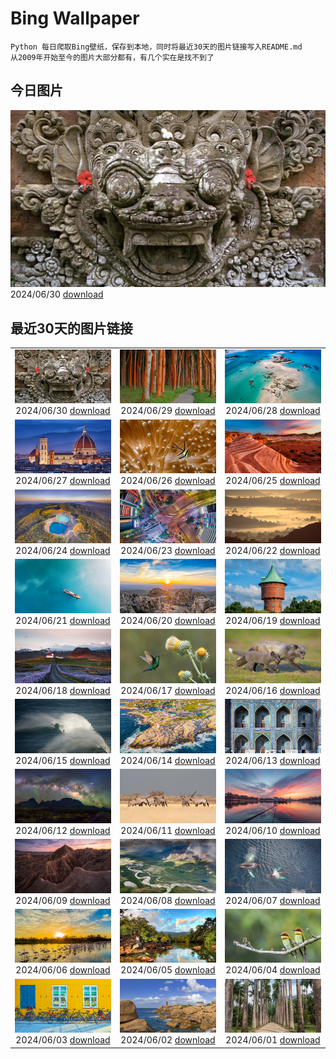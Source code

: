 # Bing Wallpaper

```
Python 每日爬取Bing壁纸，保存到本地，同时将最近30天的图片链接写入README.md
从2009年开始至今的图片大部分都有，有几个实在是找不到了
```



## 今日图片


![](./images/2024/06/30/UbudBali_ZH-CN4891348277_1920x1080_2024-06-30.jpg)2024/06/30 [download](./images/2024/06/30/UbudBali_ZH-CN4891348277_1920x1080_2024-06-30.jpg)

## 最近30天的图片链接


|      |      |      |
| :----: | :----: | :----: |
|![](./images/2024/06/30/UbudBali_ZH-CN4891348277_1920x1080_2024-06-30.jpg)2024/06/30 [download](./images/2024/06/30/UbudBali_ZH-CN4891348277_1920x1080_2024-06-30.jpg)|![](./images/2024/06/29/NienhagenMecklenburg_ZH-CN4482269700_1920x1080_2024-06-29.jpg)2024/06/29 [download](./images/2024/06/29/NienhagenMecklenburg_ZH-CN4482269700_1920x1080_2024-06-29.jpg)|![](./images/2024/06/28/ChauseyIslands_ZH-CN4241103934_1920x1080_2024-06-28.jpg)2024/06/28 [download](./images/2024/06/28/ChauseyIslands_ZH-CN4241103934_1920x1080_2024-06-28.jpg)|
|![](./images/2024/06/27/FlorenceDuomo_ZH-CN7379412586_1920x1080_2024-06-27.jpg)2024/06/27 [download](./images/2024/06/27/FlorenceDuomo_ZH-CN7379412586_1920x1080_2024-06-27.jpg)|![](./images/2024/06/26/CardinalfishAnemone_ZH-CN7249037417_1920x1080_2024-06-26.jpg)2024/06/26 [download](./images/2024/06/26/CardinalfishAnemone_ZH-CN7249037417_1920x1080_2024-06-26.jpg)|![](./images/2024/06/25/FireWave_ZH-CN7110736577_1920x1080_2024-06-25.jpg)2024/06/25 [download](./images/2024/06/25/FireWave_ZH-CN7110736577_1920x1080_2024-06-25.jpg)|
|![](./images/2024/06/24/FloresIsland_ZH-CN6930246149_1920x1080_2024-06-24.jpg)2024/06/24 [download](./images/2024/06/24/FloresIsland_ZH-CN6930246149_1920x1080_2024-06-24.jpg)|![](./images/2024/06/23/DhakaBangladesh_ZH-CN6777866162_1920x1080_2024-06-23.jpg)2024/06/23 [download](./images/2024/06/23/DhakaBangladesh_ZH-CN6777866162_1920x1080_2024-06-23.jpg)|![](./images/2024/06/22/BrazilRainforest_ZH-CN6432366530_1920x1080_2024-06-22.jpg)2024/06/22 [download](./images/2024/06/22/BrazilRainforest_ZH-CN6432366530_1920x1080_2024-06-22.jpg)|
|![](./images/2024/06/21/SummerSolstice2024_ZH-CN6141918663_1920x1080_2024-06-21.jpg)2024/06/21 [download](./images/2024/06/21/SummerSolstice2024_ZH-CN6141918663_1920x1080_2024-06-21.jpg)|![](./images/2024/06/20/KokinoMacedonia_ZH-CN6029529601_1920x1080_2024-06-20.jpg)2024/06/20 [download](./images/2024/06/20/KokinoMacedonia_ZH-CN6029529601_1920x1080_2024-06-20.jpg)|![](./images/2024/06/19/CuxhavenTower_ZH-CN5580118944_1920x1080_2024-06-19.jpg)2024/06/19 [download](./images/2024/06/19/CuxhavenTower_ZH-CN5580118944_1920x1080_2024-06-19.jpg)|
|![](./images/2024/06/18/LupinIceland_ZH-CN5329147708_1920x1080_2024-06-18.jpg)2024/06/18 [download](./images/2024/06/18/LupinIceland_ZH-CN5329147708_1920x1080_2024-06-18.jpg)|![](./images/2024/06/17/HummingThistle_ZH-CN5057539905_1920x1080_2024-06-17.jpg)2024/06/17 [download](./images/2024/06/17/HummingThistle_ZH-CN5057539905_1920x1080_2024-06-17.jpg)|![](./images/2024/06/16/RedFoxDad_ZH-CN4894022141_1920x1080_2024-06-16.jpg)2024/06/16 [download](./images/2024/06/16/RedFoxDad_ZH-CN4894022141_1920x1080_2024-06-16.jpg)|
|![](./images/2024/06/15/NazareWave_ZH-CN4575182192_1920x1080_2024-06-15.jpg)2024/06/15 [download](./images/2024/06/15/NazareWave_ZH-CN4575182192_1920x1080_2024-06-15.jpg)|![](./images/2024/06/14/PeggysCove_ZH-CN4221190894_1920x1080_2024-06-14.jpg)2024/06/14 [download](./images/2024/06/14/PeggysCove_ZH-CN4221190894_1920x1080_2024-06-14.jpg)|![](./images/2024/06/13/RegistanUzbekistan_ZH-CN7850329702_1920x1080_2024-06-13.jpg)2024/06/13 [download](./images/2024/06/13/RegistanUzbekistan_ZH-CN7850329702_1920x1080_2024-06-13.jpg)|
|![](./images/2024/06/12/BigBendMilkyWay_ZH-CN7709015605_1920x1080_2024-06-12.jpg)2024/06/12 [download](./images/2024/06/12/BigBendMilkyWay_ZH-CN7709015605_1920x1080_2024-06-12.jpg)|![](./images/2024/06/11/GemsbokBotswana_ZH-CN7507199339_1920x1080_2024-06-11.jpg)2024/06/11 [download](./images/2024/06/11/GemsbokBotswana_ZH-CN7507199339_1920x1080_2024-06-11.jpg)|![](./images/2024/06/10/DragonBoatFestival2024_ZH-CN6619827853_1920x1080_2024-06-10.jpg)2024/06/10 [download](./images/2024/06/10/DragonBoatFestival2024_ZH-CN6619827853_1920x1080_2024-06-10.jpg)|
|![](./images/2024/06/09/BardenasBiosphere_ZH-CN6198033700_1920x1080_2024-06-09.jpg)2024/06/09 [download](./images/2024/06/09/BardenasBiosphere_ZH-CN6198033700_1920x1080_2024-06-09.jpg)|![](./images/2024/06/08/KillikRiverAlaska_ZH-CN5736211272_1920x1080_2024-06-08.jpg)2024/06/08 [download](./images/2024/06/08/KillikRiverAlaska_ZH-CN5736211272_1920x1080_2024-06-08.jpg)|![](./images/2024/06/07/HumpbackFamily_ZH-CN4336100531_1920x1080_2024-06-07.jpg)2024/06/07 [download](./images/2024/06/07/HumpbackFamily_ZH-CN4336100531_1920x1080_2024-06-07.jpg)|
|![](./images/2024/06/06/CamargueFlamingos_ZH-CN4176922228_1920x1080_2024-06-06.jpg)2024/06/06 [download](./images/2024/06/06/CamargueFlamingos_ZH-CN4176922228_1920x1080_2024-06-06.jpg)|![](./images/2024/06/05/MadagascarRiver_ZH-CN3842472014_1920x1080_2024-06-05.jpg)2024/06/05 [download](./images/2024/06/05/MadagascarRiver_ZH-CN3842472014_1920x1080_2024-06-05.jpg)|![](./images/2024/06/04/ChestnutBeeEater_ZH-CN3514753872_1920x1080_2024-06-04.jpg)2024/06/04 [download](./images/2024/06/04/ChestnutBeeEater_ZH-CN3514753872_1920x1080_2024-06-04.jpg)|
|![](./images/2024/06/03/CopenhagenBicycles_ZH-CN3047958346_1920x1080_2024-06-03.jpg)2024/06/03 [download](./images/2024/06/03/CopenhagenBicycles_ZH-CN3047958346_1920x1080_2024-06-03.jpg)|![](./images/2024/06/02/MenRuz_ZH-CN2021725181_1920x1080_2024-06-02.jpg)2024/06/02 [download](./images/2024/06/02/MenRuz_ZH-CN2021725181_1920x1080_2024-06-02.jpg)|![](./images/2024/06/01/CancaoDoExilio_ZH-CN1012675104_1920x1080_2024-06-01.jpg)2024/06/01 [download](./images/2024/06/01/CancaoDoExilio_ZH-CN1012675104_1920x1080_2024-06-01.jpg)|


